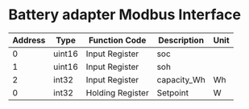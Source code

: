 # Battery adapter Modbus Interface

| Address | Type | Function Code | Description                    | Unit         |
|---------------------|-----------------|-------------------|--------------------------------|---------------|
| 0                   | uint16          | Input Register | soc          |               |
| 1                   | uint16          | Input Register | soh           |               |
| 2                   | int32          | Input Register | capacity_Wh   | Wh   |
| 0                   | int32          | Holding Register | Setpoint  |       W        |


